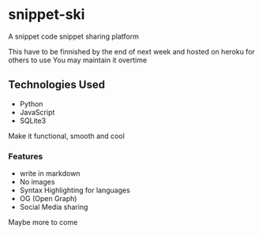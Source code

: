 # snippet-ski

A snippet code snippet sharing platform

This have to be finnished by the end of next week and hosted on heroku for others to use
You may maintain it overtime

## Technologies Used

- Python
- JavaScript
- SQLite3

Make it functional, smooth and cool

### Features

- write in markdown
- No images
- Syntax Highlighting for languages
- OG (Open Graph)
- Social Media sharing

Maybe more to come
